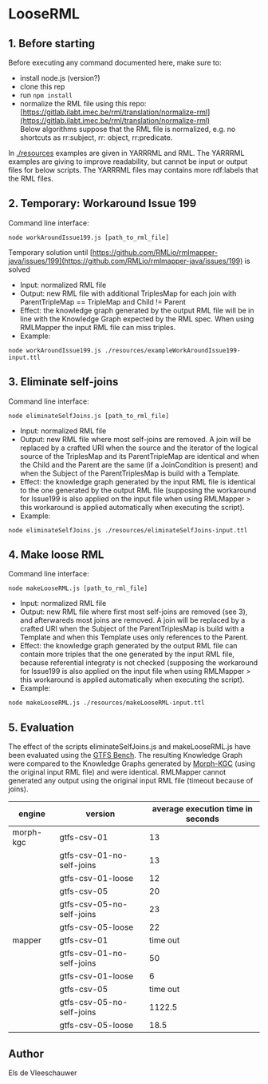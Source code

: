 # LooseRML

## 1. Before starting 

Before executing any command documented here, make sure to:
- install node.js (version?)
- clone this rep
- run `npm install`
- normalize the RML file using this repo:  
  [https://gitlab.ilabt.imec.be/rml/translation/normalize-rml](https://gitlab.ilabt.imec.be/rml/translation/normalize-rml)  
  Below algorithms suppose that the RML file is normalized, e.g. no shortcuts as rr:subject, rr: object, rr:predicate.

In [./resources](./resources) examples are given in YARRRML and RML. The YARRRML examples are giving to improve readability, but cannot be input or output files for below scripts. The YARRRML files may contains more rdf:labels that the RML files. 

## 2. Temporary: Workaround Issue 199

Command line interface:
```
node workAroundIssue199.js [path_to_rml_file]
```
Temporary solution until [https://github.com/RMLio/rmlmapper-java/issues/199](https://github.com/RMLio/rmlmapper-java/issues/199) is solved
- Input: normalized RML file
- Output: new RML file with additional TriplesMap for each join with ParentTripleMap == TripleMap and Child != Parent
- Effect: the knowledge graph generated by the output RML file will be in line with the Knowledge Graph expected by the RML spec. When using RMLMapper the input RML file can miss triples.  
- Example: 
```
node workAroundIssue199.js ./resources/exampleWorkAroundIssue199-input.ttl
```


## 3. Eliminate self-joins

Command line interface:
```
node eliminateSelfJoins.js [path_to_rml_file]
```
- Input: normalized RML file
- Output: new RML file where most self-joins are removed. A join will be replaced by a crafted URI when the source and the iterator of the logical source of the TriplesMap and its ParentTripleMap are identical and when the Child and the Parent are the same (if a JoinCondition is present) and when the Subject of the ParentTriplesMap is build with a Template. 
- Effect: the knowledge graph generated by the input RML file is identical to the one generated by the output RML file (supposing the workaround for Issue199 is also applied on the input file when using RMLMapper > this workaround is applied automatically when executing the script).
- Example: 
```
node eliminateSelfJoins.js ./resources/eliminateSelfJoins-input.ttl
```

## 4. Make loose RML

Command line interface:
```
node makeLooseRML.js [path_to_rml_file]
```
- Input: normalized RML file
- Output: new RML file where first most self-joins are removed (see 3), and afterwareds most joins are removed. A join will be replaced by a crafted URI when the Subject of the ParentTriplesMap is build with a Template and when this Template uses only references to the Parent. 
- Effect: the knowledge graph generated by the output RML file can contain more triples that the one generated by the input RML file, because referential integraty is not checked (supposing the workaround for Issue199 is also applied on the input file when using RMLMapper > this workaround is applied automatically when executing the script).
- Example: 
```
node makeLooseRML.js ./resources/makeLooseRML-input.ttl
```

## 5. Evaluation

The effect of the scripts eliminateSelfJoins.js and makeLooseRML.js have been evaluated using the [GTFS Bench](https://github.com/oeg-upm/gtfs-bench/). The resulting Knowledge Graph were compared to the Knowledge Graphs generated by [Morph-KGC](https://github.com/morph-kgc/morph-kgc) (using the original input RML file) and were identical. RMLMapper cannot generated any output using the original input RML file (timeout because of joins).    

| engine    | version                                 | average execution time in seconds   |
|-----------|-----------------------------------------|-------------------------------------|
| morph-kgc | gtfs-csv-01                             | 13                                  |
|           | gtfs-csv-01-no-self-joins               | 13                                  |
|           | gtfs-csv-01-loose                       | 12                                  |
|           | gtfs-csv-05                             | 20                                  |
|           | gtfs-csv-05-no-self-joins               | 23                                  |
|           | gtfs-csv-05-loose                       | 22                                  |
| mapper    | gtfs-csv-01                             | time out                            |
|           | gtfs-csv-01-no-self-joins               | 50                                  |
|           | gtfs-csv-01-loose                       | 6                                   |
|           | gtfs-csv-05                             | time out                            |
|           | gtfs-csv-05-no-self-joins               | 1122.5                              |
|           | gtfs-csv-05-loose                       | 18.5                                |




## Author
Els de Vleeschauwer
